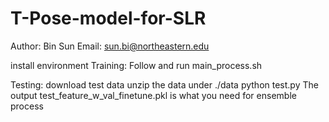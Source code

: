 # T-Pose-model-for-SLR

Author: Bin Sun
Email: sun.bi@northeastern.edu

install environment
Training:
Follow and run main_process.sh

Testing:
download test data
unzip the data under ./data
python test.py
The output test_feature_w_val_finetune.pkl is what you need for ensemble process
